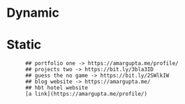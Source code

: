 # Dynamic

# Static
          ## portfolio one -> https://amargupta.me/profile/
          ## projects two -> https://bit.ly/3bla3ID
          ## guess the no game -> https://bit.ly/2SWlkIW
          ## blog website -> https://amargupta.me/
          ## hbt hotel website
          [a link](https://amargupta.me/profile/)



